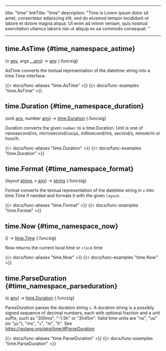 




---
title: "time"
linkTitle: "time"
description: "Time is Lorem ipsum dolor sit amet, consectetur adipiscing elit, sed do eiusmod tempor incididunt ut labore et dolore magna aliqua. Ut enim ad minim veniam, quis nostrud exercitation ullamco laboris nisi ut aliquip ex ea commodo consequat. "





---















## time.AsTime {#time_namespace_astime}

\(v [any](/documentation/reference/typesgo/#any), args [...any](/documentation/reference/typesgo/#any)\) → [any](/documentation/reference/typesgo/#any)
{.funcsig}


AsTime converts the textual representation of the datetime string into
a time.Time interface.

{{< docs/func-aliases "time.AsTime" >}}
{{< docs/func-examples "time.AsTime" >}}







## time.Duration {#time_namespace_duration}

\(unit [any](/documentation/reference/typesgo/#any), number [any](/documentation/reference/typesgo/#any)\) → [time.Duration](/documentation/reference/typesgo/#timeduration)
{.funcsig}


Duration converts the given `number` to a time.Duration.
Unit is one of nanosecond/ns, microsecond/us/µs, millisecond/ms, second/s, minute/m or hour/h.

{{< docs/func-aliases "time.Duration" >}}
{{< docs/func-examples "time.Duration" >}}







## time.Format {#time_namespace_format}

\(layout [string](/documentation/reference/typesgo/#string), v [any](/documentation/reference/typesgo/#any)\) → [string](/documentation/reference/typesgo/#string)
{.funcsig}


Format converts the textual representation of the datetime string in `v` into
time.Time if needed and formats it with the given `layout`.

{{< docs/func-aliases "time.Format" >}}
{{< docs/func-examples "time.Format" >}}







## time.Now {#time_namespace_now}

\(\) → [time.Time](/documentation/reference/typesgo/#timetime)
{.funcsig}


Now returns the current local time or `clock` time

{{< docs/func-aliases "time.Now" >}}
{{< docs/func-examples "time.Now" >}}







## time.ParseDuration {#time_namespace_parseduration}

\(s [any](/documentation/reference/typesgo/#any)\) → [time.Duration](/documentation/reference/typesgo/#timeduration)
{.funcsig}


ParseDuration parses the duration string `s`.
A duration string is a possibly signed sequence of
decimal numbers, each with optional fraction and a unit suffix,
such as "300ms", "-1.5h" or "2h45m".
Valid time units are "ns", "us" (or "µ`s`"), "ms", "`s`", "m", "h".
See https://golang.org/pkg/time/#ParseDuration

{{< docs/func-aliases "time.ParseDuration" >}}
{{< docs/func-examples "time.ParseDuration" >}}





